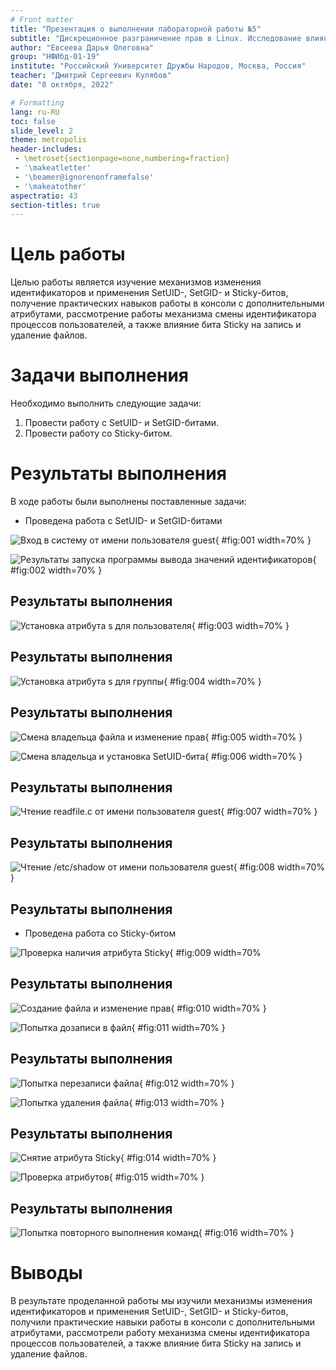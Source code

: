 ```yaml
---
# Front matter
title: "Презентация о выполнении лабораторной работы №5"
subtitle: "Дискреционное разграничение прав в Linux. Исследование влияния дополнительных атрибутов"
author: "Евсеева Дарья Олеговна"
group: "НФИбд-01-19"
institute: "Российский Университет Дружбы Народов, Москва, Россия"
teacher: "Дмитрий Сергеевич Кулябов"
date: "8 октября, 2022"

# Formatting
lang: ru-RU
toc: false
slide_level: 2
theme: metropolis
header-includes:
 - \metroset{sectionpage=none,numbering=fraction}
 - '\makeatletter'
 - '\beamer@ignorenonframefalse'
 - '\makeatother'
aspectratio: 43
section-titles: true
---
```


# Цель работы

Целью работы является изучение механизмов изменения идентификаторов и применения SetUID-, SetGID- и Sticky-битов, получение практических навыков работы в консоли с дополнительными атрибутами, рассмотрение работы механизма смены идентификатора процессов пользователей, а также влияние бита Sticky на запись и удаление файлов.

# Задачи выполнения

Необходимо выполнить следующие задачи:

1. Провести работу с SetUID- и SetGID-битами.
2. Провести работу со Sticky-битом.

# Результаты выполнения

В ходе работы были выполнены поставленные задачи:

- Проведена работа с SetUID- и SetGID-битами

![Вход в систему от имени пользователя guest](../screenshots/1.png){ #fig:001 width=70% }

![Результаты запуска программы вывода значений идентификаторов](../screenshots/7.png){ #fig:002 width=70% }

## Результаты выполнения

![Установка атрибута s для пользователя](../screenshots/8.png){ #fig:003 width=70% }

## Результаты выполнения

![Установка атрибута s для группы](../screenshots/9.png){ #fig:004 width=70% }

## Результаты выполнения

![Смена владельца файла и изменение прав](../screenshots/13.png){ #fig:005 width=70% }

![Смена владельца и установка SetUID-бита](../screenshots/14.png){ #fig:006 width=70% }

## Результаты выполнения

![Чтение readfile.c от имени пользователя guest](../screenshots/17.png){ #fig:007 width=70% }

## Результаты выполнения

![Чтение /etc/shadow от имени пользователя guest](../screenshots/18.png){ #fig:008 width=70% }

## Результаты выполнения

- Проведена работа со Sticky-битом

![Проверка наличия атрибута Sticky](../screenshots/19.png){ #fig:009 width=70%

## Результаты выполнения

![Создание файла и изменение прав](../screenshots/20.png){ #fig:010 width=70% }

![Попытка дозаписи в файл](../screenshots/22.png){ #fig:011 width=70% }

## Результаты выполнения

![Попытка перезаписи файла](../screenshots/23.png){ #fig:012 width=70% }

![Попытка удаления файла](../screenshots/24.png){ #fig:013 width=70% }

## Результаты выполнения

![Снятие атрибута Sticky](../screenshots/25.png){ #fig:014 width=70% }

![Проверка атрибутов](../screenshots/26.png){ #fig:015 width=70% }

## Результаты выполнения

![Попытка повторного выполнения команд](../screenshots/27.png){ #fig:016 width=70% }

# Выводы

В результате проделанной работы мы изучили механизмы изменения идентификаторов и применения SetUID-, SetGID- и Sticky-битов, получили практические навыки работы в консоли с дополнительными атрибутами, рассмотрели работу механизма смены идентификатора процессов пользователей, а также влияние бита Sticky на запись и удаление файлов.
